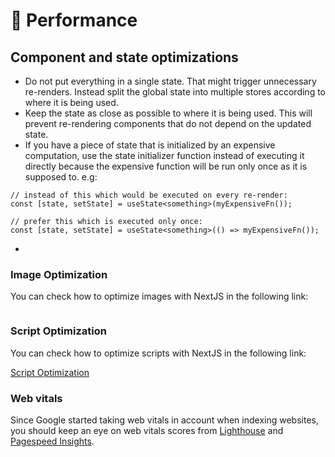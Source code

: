 # 🚄 Performance

## Component and state optimizations

- Do not put everything in a single state. That might trigger unnecessary re-renders. Instead split the global state into multiple stores according to where it is being used.
- Keep the state as close as possible to where it is being used. This will prevent re-rendering components that do not depend on the updated state.
- If you have a piece of state that is initialized by an expensive computation, use the state initializer function instead of executing it directly because the expensive function will be run only once as it is supposed to. e.g:

```tsx
// instead of this which would be executed on every re-render:
const [state, setState] = useState<something>(myExpensiveFn());

// prefer this which is executed only once:
const [state, setState] = useState<something>(() => myExpensiveFn());
```

- 

### Image Optimization

You can check how to optimize images with NextJS in the following link:

[<Image>](https://nextjs.org/docs/pages/api-reference/components/image)

### Script Optimization

You can check how to optimize scripts with NextJS in the following link:

[Script Optimization](https://nextjs.org/docs/pages/building-your-application/optimizing/scripts)

### Web vitals

Since Google started taking web vitals in account when indexing websites, you should keep an eye on web vitals scores from [Lighthouse](https://web.dev/measure/) and [Pagespeed Insights](https://pagespeed.web.dev/).